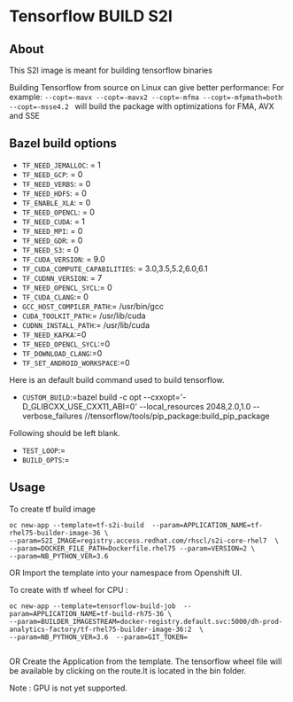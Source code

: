 # Tensorflow BUILD S2I

## About

This S2I image is meant for building tensorflow binaries

Building Tensorflow from source on Linux can give better performance:
For example:
`--copt=-mavx --copt=-mavx2 --copt=-mfma --copt=-mfpmath=both --copt=-msse4.2 `
 will build the package with optimizations for FMA, AVX and SSE

## Bazel build options
* `TF_NEED_JEMALLOC`: = 1
* `TF_NEED_GCP`: = 0
* `TF_NEED_VERBS`: = 0
* `TF_NEED_HDFS`: = 0
* `TF_ENABLE_XLA`: = 0
* `TF_NEED_OPENCL`: = 0
* `TF_NEED_CUDA`: = 1
* `TF_NEED_MPI`: = 0
* `TF_NEED_GDR`: = 0
* `TF_NEED_S3`: = 0
* `TF_CUDA_VERSION`: = 9.0
* `TF_CUDA_COMPUTE_CAPABILITIES`: = 3.0,3.5,5.2,6.0,6.1
* `TF_CUDNN_VERSION`: = 7
* `TF_NEED_OPENCL_SYCL`:= 0
* `TF_CUDA_CLANG`:= 0
* `GCC_HOST_COMPILER_PATH`:= /usr/bin/gcc
* `CUDA_TOOLKIT_PATH`:= /usr/lib/cuda
* `CUDNN_INSTALL_PATH`:= /usr/lib/cuda
* `TF_NEED_KAFKA`:=0
* `TF_NEED_OPENCL_SYCL`:=0
* `TF_DOWNLOAD_CLANG`:=0
* `TF_SET_ANDROID_WORKSPACE`:=0

Here is an default build command used to build tensorflow. 
* `CUSTOM_BUILD`:=bazel build -c opt --cxxopt='-D_GLIBCXX_USE_CXX11_ABI=0' --local_resources 2048,2.0,1.0 --verbose_failures //tensorflow/tools/pip_package:build_pip_package

Following should be left blank.
* `TEST_LOOP`:=
* `BUILD_OPTS`:=



## Usage
To create tf build image
```
oc new-app --template=tf-s2i-build  --param=APPLICATION_NAME=tf-rhel75-builder-image-36 \
--param=S2I_IMAGE=registry.access.redhat.com/rhscl/s2i-core-rhel7  \
--param=DOCKER_FILE_PATH=Dockerfile.rhel75 --param=VERSION=2 \
--param=NB_PYTHON_VER=3.6 

```
OR
Import the template into your namespace from Openshift UI.


To create with tf wheel for CPU :
```
oc new-app --template=tensorflow-build-job  --param=APPLICATION_NAME=tf-build-rh75-36 \
--param=BUILDER_IMAGESTREAM=docker-registry.default.svc:5000/dh-prod-analytics-factory/tf-rhel75-builder-image-36:2  \
--param=NB_PYTHON_VER=3.6  --param=GIT_TOKEN=


```
OR
Create the Application from the template.
The tensorflow wheel file will be available by clicking on the route.It is located in the bin folder.


Note : GPU is not yet supported.
